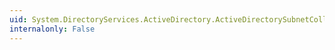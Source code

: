 ```yaml
---
uid: System.DirectoryServices.ActiveDirectory.ActiveDirectorySubnetCollection.OnValidate(System.Object)
internalonly: False
---
```

